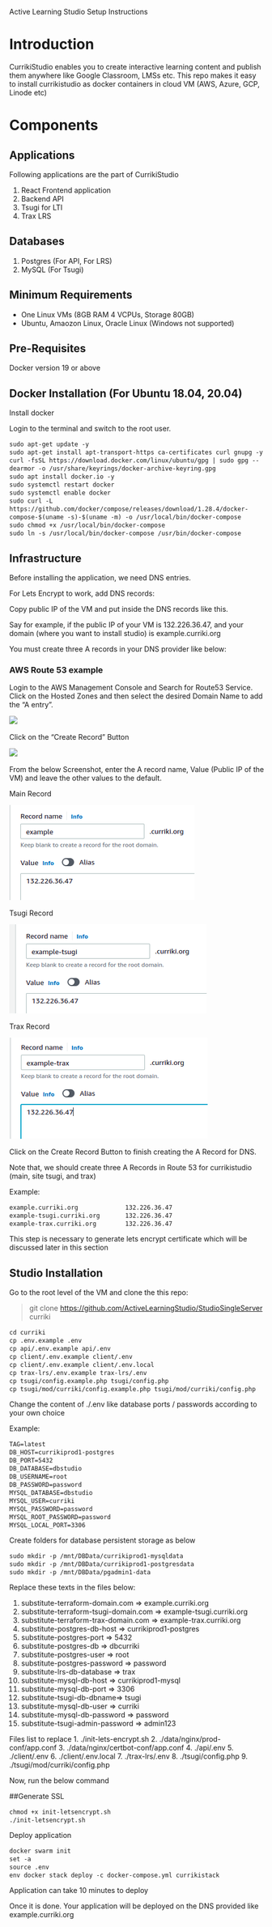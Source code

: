 Active Learning Studio Setup Instructions

# Introduction
CurrikiStudio enables you to create interactive learning content and publish them anywhere like Google Classroom, LMSs etc.
This repo makes it easy to install currikistudio as docker containers in cloud VM (AWS, Azure, GCP, Linode etc)

# Components
## Applications
Following applications are the part of CurrikiStudio

1. React Frontend application
2. Backend API
3. Tsugi for LTI
4. Trax LRS

## Databases
1. Postgres (For API, For LRS)
1. MySQL (For Tsugi)

## Minimum Requirements
- One Linux VMs (8GB RAM 4 VCPUs, Storage 80GB)
- Ubuntu, Amaozon Linux, Oracle Linux (Windows not supported)


## Pre-Requisites
Docker version 19 or above


  
## Docker Installation (For Ubuntu 18.04, 20.04)
  
 Install docker

Login to the terminal and switch to the root user.

    sudo apt-get update -y
    sudo apt-get install apt-transport-https ca-certificates curl gnupg -y
    curl -fsSL https://download.docker.com/linux/ubuntu/gpg | sudo gpg --dearmor -o /usr/share/keyrings/docker-archive-keyring.gpg
    sudo apt install docker.io -y
    sudo systemctl restart docker
    sudo systemctl enable docker
    sudo curl -L https://github.com/docker/compose/releases/download/1.28.4/docker-compose-$(uname -s)-$(uname -m) -o /usr/local/bin/docker-compose
    sudo chmod +x /usr/local/bin/docker-compose
    sudo ln -s /usr/local/bin/docker-compose /usr/bin/docker-compose


## Infrastructure

Before installing the application, we need DNS entries. 

For Lets Encrypt to work, add DNS records:

Copy public IP of the VM and put inside the DNS records like this.

Say for example, if the public IP of your VM is 132.226.36.47, and your domain (where you want to install studio) is example.curriki.org

You must create three A records in your DNS provider like below:

### AWS Route 53 example

Login to the AWS Management Console and Search for Route53 Service.
Click on the Hosted Zones and then select the desired Domain Name to add the “A entry”.


![](images/image1.png)

Click on the “Create Record” Button 

![](images/image2.png)

From the below Screenshot, enter the A record name, Value (Public IP of the VM) and leave the other values to the default.

Main Record

![](images/record-3.png)

Tsugi Record

![](images/record-2.png)

Trax Record

![](images/record-1.png)




Click on the Create Record Button to finish creating the A Record for DNS.

Note that, we should create three A Records in Route 53 for currikistudio (main, site tsugi, and trax)

Example:

    example.curriki.org             132.226.36.47
    example-tsugi.curriki.org       132.226.36.47
    example-trax.curriki.org        132.226.36.47

This step is necessary to generate lets encrypt certificate which will be discussed later in this section

## Studio Installation



Go to the root level of the VM and clone the this repo:

> git clone https://github.com/ActiveLearningStudio/StudioSingleServer curriki

    cd curriki
    cp .env.example .env
    cp api/.env.example api/.env
    cp client/.env.example client/.env
    cp client/.env.example client/.env.local
    cp trax-lrs/.env.example trax-lrs/.env
    cp tsugi/config.example.php tsugi/config.php
    cp tsugi/mod/curriki/config.example.php tsugi/mod/curriki/config.php

Change the content of ./.env like database ports / passwords according to your own choice

Example:

    TAG=latest
    DB_HOST=currikiprod1-postgres
    DB_PORT=5432
    DB_DATABASE=dbstudio
    DB_USERNAME=root
    DB_PASSWORD=password
    MYSQL_DATABASE=dbstudio
    MYSQL_USER=curriki
    MYSQL_PASSWORD=password
    MYSQL_ROOT_PASSWORD=password
    MYSQL_LOCAL_PORT=3306
  

Create folders for database persistent storage as below

    sudo mkdir -p /mnt/DBData/currikiprod1-mysqldata
    sudo mkdir -p /mnt/DBData/currikiprod1-postgresdata
    sudo mkdir -p /mnt/DBData/pgadmin1-data
    

Replace these texts in the files below:

1. substitute-terraform-domain.com => example.curriki.org
2. substitute-terraform-tsugi-domain.com => example-tsugi.curriki.org
3. substitute-terraform-trax-domain.com => example-trax.curriki.org
4. substitute-postgres-db-host => currikiprod1-postgres
5. substitute-postgres-port => 5432
6. substitute-postgres-db => dbcurriki
7. substitute-postgres-user => root
8. substitute-postgres-password => password
9. substitute-lrs-db-database => trax
10. substitute-mysql-db-host => currikiprod1-mysql
11. substitute-mysql-db-port => 3306
12. substitute-tsugi-db-dbname=> tsugi
13. substitute-mysql-db-user => curriki
14. substitute-mysql-db-password => password
15. substitute-tsugi-admin-password => admin123


Files list to replace
    1. ./init-lets-encrypt.sh
    2. ./data/nginx/prod-conf/app.conf
    3. ./data/nginx/certbot-conf/app.conf
    4. ./api/.env
    5. ./client/.env
    6. ./client/.env.local
    7. ./trax-lrs/.env
    8. ./tsugi/config.php
    9. ./tsugi/mod/curriki/config.php



Now, run the below command 

##Generate SSL

    chmod +x init-letsencrypt.sh
    ./init-letsencrypt.sh

Deploy application
    
    docker swarm init
    set -a 
    source .env
    env docker stack deploy -c docker-compose.yml currikistack

Application can take 10 minutes to deploy

Once it is done. Your application will be deployed on the DNS provided like example.curriki.org

  
  
  
  
  
  
  
  
  
  
  
